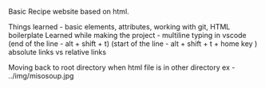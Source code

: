 Basic Recipe website based on html. 

Things learned - basic elements, attributes, working with git, HTML boilerplate
Learned while making the project - multiline typing in vscode 
(end of the line - alt + shift + t)
(start of the line - alt + shift + t + home key )
absolute links vs relative links

Moving back to root directory when html file is in other directory 
ex - ../img/misosoup.jpg
